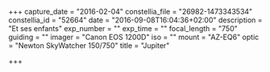 +++
capture_date = "2016-02-04"
constellia_file = "26982-1473343534"
constellia_id = "52664"
date = "2016-09-08T16:04:36+02:00"
description = "Et ses enfants"
exp_number = ""
exp_time = ""
focal_length = "750"
guiding = ""
imager = "Canon EOS 1200D"
iso = ""
mount = "AZ-EQ6"
optic = "Newton SkyWatcher 150/750"
title = "Jupiter"

+++

